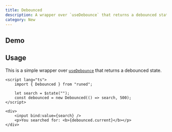 ```yaml
---
title: Debounced
description: A wrapper over `useDebounce` that returns a debounced state.
category: New
---
```


<script>
import Demo from '$lib/components/demos/debounced.svelte';
</script>

## Demo

<Demo />

## Usage

This is a simple wrapper over [`useDebounce`](https://runed.dev/docs/utilities/use-debounce) that
returns a debounced state.

```svelte
<script lang="ts">
	import { Debounced } from "runed";

	let search = $state("");
	const debounced = new Debounced(() => search, 500);
</script>

<div>
	<input bind:value={search} />
	<p>You searched for: <b>{debounced.current}</b></p>
</div>
```
